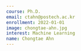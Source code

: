 ```yaml
---
course: Ph.D.
email: ctahn@postech.ac.kr
enrollment: 2022-01-01
image: chongtae-ahn.jpg
interest: Machine Learning
name: Chongtae Ahn
---
```

